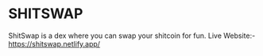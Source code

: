# SHITSWAP
ShitSwap is a dex where you can swap your shitcoin for fun.
Live Website:- https://shitswap.netlify.app/

